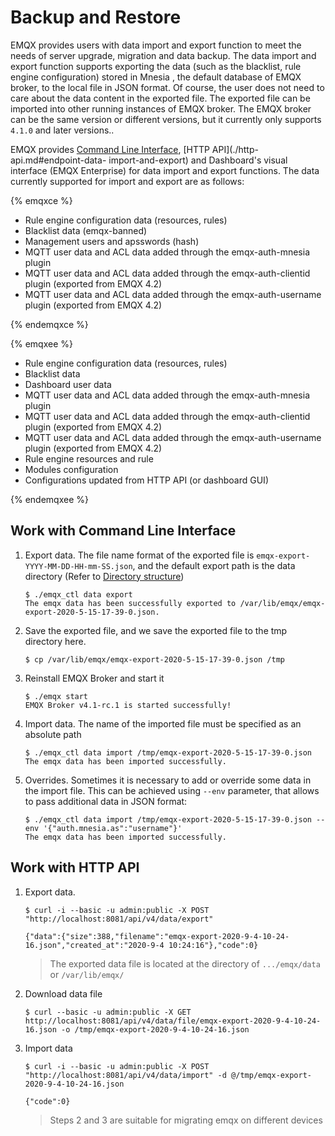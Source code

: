 # Backup and Restore

EMQX provides users with data import and export function to meet the needs of server upgrade, migration and data backup. The data import and export function supports exporting the data (such as the blacklist, rule engine configuration) stored in Mnesia , the default database of EMQX broker, to the local file in JSON format. Of course, the user does not need to care about the data content in the exported file. The exported file can be imported into other running instances of EMQX broker. The EMQX broker can be the same version or different versions, but it currently only supports `4.1.0` and later versions..

EMQX provides [Command Line Interface](./cli.md#endpoint-data-import-and-export), [HTTP API](./http-api.md#endpoint-data- import-and-export) and Dashboard's visual interface (EMQX Enterprise) for data import and export functions. The data currently supported for import and export are as follows:


{% emqxce %}

- Rule engine configuration data (resources, rules)
- Blacklist data (emqx-banned)
- Management users and apsswords (hash)
- MQTT user data and ACL data added through the emqx-auth-mnesia plugin
- MQTT user data and ACL data added through the emqx-auth-clientid plugin (exported from EMQX 4.2)
- MQTT user data and ACL data added through the emqx-auth-username plugin (exported from EMQX 4.2)

{% endemqxce %}


{% emqxee %}

- Rule engine configuration data (resources, rules)
- Blacklist data
- Dashboard user data
- MQTT user data and ACL data added through the emqx-auth-mnesia plugin
- MQTT user data and ACL data added through the emqx-auth-clientid plugin (exported from EMQX 4.2)
- MQTT user data and ACL data added through the emqx-auth-username plugin (exported from EMQX 4.2)
- Rule engine resources and rule
- Modules configuration
- Configurations updated from HTTP API (or dashboard GUI)

{% endemqxee %}

## Work with Command Line Interface

1. Export data. The file name format of the exported file is `emqx-export-YYYY-MM-DD-HH-mm-SS.json`, and the default export path is the data directory (Refer to  [Directory structure](../getting-started/directory.md))

    ```
    $ ./emqx_ctl data export
    The emqx data has been successfully exported to /var/lib/emqx/emqx-export-2020-5-15-17-39-0.json.
    ```

2. Save the exported file, and we save the exported file to the tmp directory here.

   ```
   $ cp /var/lib/emqx/emqx-export-2020-5-15-17-39-0.json /tmp
   ```

3. Reinstall EMQX Broker and start it

   ```
   $ ./emqx start
   EMQX Broker v4.1-rc.1 is started successfully!
   ```

4. Import data. The name of the imported file must be specified as an absolute path

    ```
    $ ./emqx_ctl data import /tmp/emqx-export-2020-5-15-17-39-0.json
    The emqx data has been imported successfully.
    ```

5. Overrides. Sometimes it is necessary to add or override some data in the import file. This can be achieved using `--env` parameter, that allows to pass additional data in JSON format:

    ```
    $ ./emqx_ctl data import /tmp/emqx-export-2020-5-15-17-39-0.json --env '{"auth.mnesia.as":"username"}'
    The emqx data has been imported successfully.
    ```

## Work with HTTP API

1. Export data.

   ```
   $ curl -i --basic -u admin:public -X POST "http://localhost:8081/api/v4/data/export"

   {"data":{"size":388,"filename":"emqx-export-2020-9-4-10-24-16.json","created_at":"2020-9-4 10:24:16"},"code":0}
   ```

   > The exported data file is located at the directory of `.../emqx/data` or `/var/lib/emqx/`

2. Download data file

   ```
   $ curl --basic -u admin:public -X GET http://localhost:8081/api/v4/data/file/emqx-export-2020-9-4-10-24-16.json -o /tmp/emqx-export-2020-9-4-10-24-16.json
   ```

3. Import data

   ```
   $ curl -i --basic -u admin:public -X POST "http://localhost:8081/api/v4/data/import" -d @/tmp/emqx-export-2020-9-4-10-24-16.json
   
   {"code":0}
   ```

   > Steps 2 and 3 are suitable for migrating emqx on different devices
